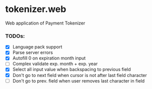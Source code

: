 # tokenizer.web
Web application of Payment Tokenizer

### TODOs:

- [x] Language pack support
- [x] Parse server errors
- [x] Autofill 0 on expiration month input
- [ ] Complex validate exp. month + exp. year
- [x] Select all input value when backspacing to previous field
- [x] Don't go to next field when cursor is not after last field character
- [ ] Don't go to prev. field when user removes last character in field
